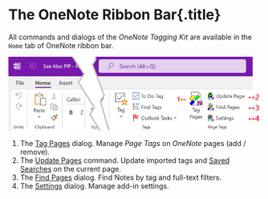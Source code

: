 # The OneNote Ribbon Bar{.title}
    
All commands and dialogs of the _OneNote Tagging Kit_ are available in the
`Home` tab of OneNote ribbon bar.

![Ribbon Bar](images/Ribbon.png)

1. The [Tag Pages](Tagging%20Pages/Tagging%20Pages.md) dialog. Manage _Page Tags_ on
   _OneNote_ pages (add / remove).
2. The [Update Pages](Update.md) command. Update imported tags and [Saved Searches](Search/Advanced/Saved%20Search.md) on the current page.
3. The [Find Pages](Search/Finding%20Notes.md) dialog. Find Notes by tag and full-text filters. 
4. The [Settings](Settings/Manage%20Settings.md) dialog. Manage add-in settings. 

